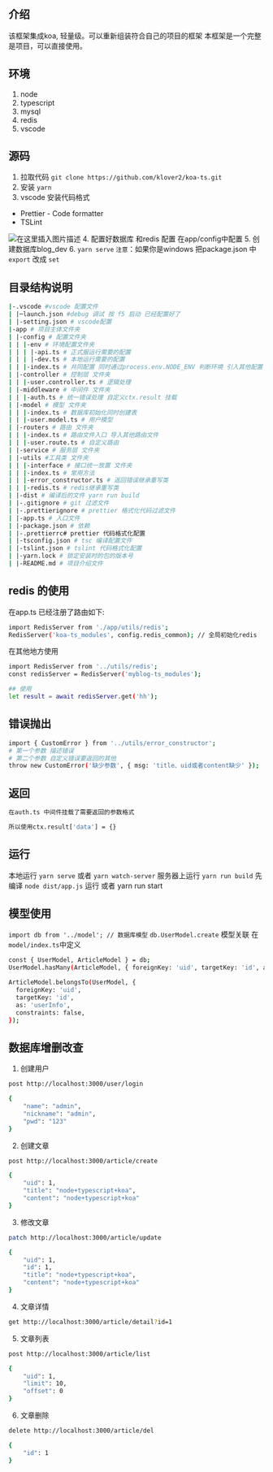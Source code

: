 ## 介绍
该框架集成koa, 轻量级。可以重新组装符合自己的项目的框架
本框架是一个完整是项目，可以直接使用。
## 环境
1. node 
2. typescript 
3. mysql
4. redis
5. vscode

## 源码
1. 拉取代码
`git clone https://github.com/klover2/koa-ts.git`
2. 安装
`yarn`
3. vscode 安装代码格式
* Prettier - Code formatter
* TSLint

![在这里插入图片描述](https://img-blog.csdnimg.cn/20201210165013754.png?x-oss-process=image/watermark,type_ZmFuZ3poZW5naGVpdGk,shadow_10,text_aHR0cHM6Ly9ibG9nLmNzZG4ubmV0L3dlaXhpbl80MzExMDYwOQ==,size_16,color_FFFFFF,t_70#pic_center)
4. 配置好数据库 和redis 配置 在app/config中配置
5. 创建数据库blog_dev
6. `yarn serve`
`注意`：如果你是windows 把package.json 中`export` 改成 `set`
## 目录结构说明
```bash
|-.vscode #vscode 配置文件
| |─launch.json #debug 调试 按 f5 启动 已经配置好了
| |-setting.json # vscode配置
|-app # 项目主体文件夹
| |-config # 配置文件夹
| | |-env # 环境配置文件夹
| | | |-api.ts # 正式服运行需要的配置
| | | |-dev.ts # 本地运行需要的配置
| | |-index.ts # 共同配置 同时通过process.env.NODE_ENV 判断环境 引入其他配置
| |-controller # 控制层 文件夹
| | |-user.controller.ts # 逻辑处理
| |-middleware # 中间件 文件夹
| | |-auth.ts # 统一错误处理 自定义ctx.result 挂载
| |-model # 模型 文件夹
| | |-index.ts # 数据库初始化同时创建表
| | |-user.model.ts # 用户模型
| |-routers # 路由 文件夹
| | |-index.ts # 路由文件入口 导入其他路由文件
| | |-user.route.ts # 自定义路由
| |-service # 服务层 文件夹
| |-utils #工具类 文件夹
| | |-interface # 接口统一放置 文件夹
| | |-index.ts # 常用方法
| | |-error_constructor.ts # 返回错误继承重写类
| | |-redis.ts # redis继承重写类
| |-dist # 编译后的文件 yarn run build
| |-.gitignore # git 过滤文件
| |-.prettierignore # prettier 格式化代码过滤文件
| |-app.ts # 入口文件
| |-package.json # 依赖
| |-.prettierrc# prettier 代码格式化配置
| |-tsconfig.json # tsc 编译配置文件
| |-tslint.json # tslint 代码格式化配置
| |-yarn.lock # 锁定安装时的包的版本号
| |-README.md # 项目介绍文件
```

## redis 的使用
在app.ts 已经注册了路由如下:
```bash
import RedisServer from './app/utils/redis';
RedisServer('koa-ts_modules', config.redis_common); // 全局初始化redis
```

在其他地方使用
```bash
import RedisServer from '../utils/redis';
const redisServer = RedisServer('myblog-ts_modules');

## 使用
let result = await redisServer.get('hh');
```

## 错误抛出
```bash
import { CustomError } from '../utils/error_constructor';
# 第一个参数 描述错误
# 第二个参数 自定义错误要返回的其他
throw new CustomError('缺少参数', { msg: 'title、uid或者content缺少' });
```

## 返回
```bash
在auth.ts 中间件挂载了需要返回的参数格式

所以使用ctx.result['data'] = {}
```

## 运行
本地运行
`yarn serve` 或者 `yarn watch-server`
服务器上运行
`yarn run build` 先编译
`node dist/app.js` 运行 或者 yarn run start 

## 模型使用
`import db from '../model'; // 数据库模型`
`db.UserModel.create`
模型关联 在`model/index.ts`中定义
```bash
const { UserModel, ArticleModel } = db;
UserModel.hasMany(ArticleModel, { foreignKey: 'uid', targetKey: 'id', as: 'artcleInfo' });

ArticleModel.belongsTo(UserModel, {
  foreignKey: 'uid',
  targetKey: 'id',
  as: 'userInfo',
  constraints: false,
});
```

## 数据库增删改查
1. 创建用户
```bash
post http://localhost:3000/user/login

{
    "name": "admin",
    "nickname": "admin",
    "pwd": "123"
}
```

2. 创建文章
```bash
post http://localhost:3000/article/create

{
    "uid": 1,
    "title": "node+typescript+koa",
    "content": "node+typescript+koa"
}
```
3. 修改文章
```bash
patch http://localhost:3000/article/update

{
    "uid": 1,
    "id": 1,
    "title": "node+typescript+koa",
    "content": "node+typescript+koa"
}
```
4. 文章详情
```bash
get http://localhost:3000/article/detail?id=1
```
5. 文章列表
```bash
post http://localhost:3000/article/list

{
    "uid": 1,
    "limit": 10,
    "offset": 0
}
```
6. 文章删除
```bash
delete http://localhost:3000/article/del

{
    "id": 1
}
```
